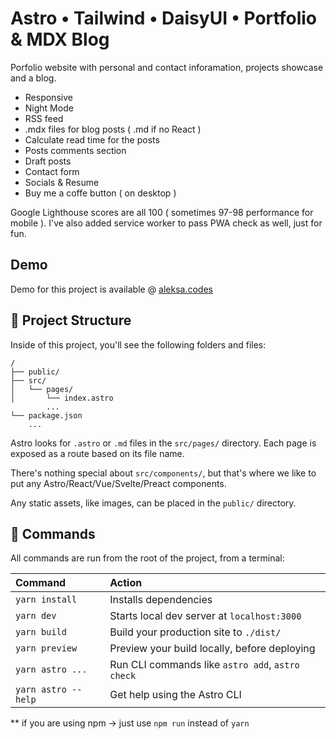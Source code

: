 # Astro • Tailwind • DaisyUI • Portfolio & MDX Blog

Porfolio website with personal and contact inforamation, projects showcase and a blog.

- Responsive
- Night Mode
- RSS feed
- .mdx files for blog posts ( .md if no React )
- Calculate read time for the posts
- Posts comments section
- Draft posts
- Contact form
- Socials & Resume
- Buy me a coffe button ( on desktop )

Google Lighthouse scores are all 100 ( sometimes 97-98 performance for mobile ).
I've also added service worker to pass PWA check as well, just for fun.

## Demo

Demo for this project is available @ [aleksa.codes](https://aleksa.codes)

## 🚀 Project Structure

Inside of this project, you'll see the following folders and files:

```
/
├── public/
├── src/
│   └── pages/
│       └── index.astro
        ...
└── package.json
    ...
```

Astro looks for `.astro` or `.md` files in the `src/pages/` directory. Each page is exposed as a route based on its file name.

There's nothing special about `src/components/`, but that's where we like to put any Astro/React/Vue/Svelte/Preact components.

Any static assets, like images, can be placed in the `public/` directory.

## 🧞 Commands

All commands are run from the root of the project, from a terminal:

| Command             | Action                                           |
| :------------------ | :----------------------------------------------- |
| `yarn install`      | Installs dependencies                            |
| `yarn dev`          | Starts local dev server at `localhost:3000`      |
| `yarn build`        | Build your production site to `./dist/`          |
| `yarn preview`      | Preview your build locally, before deploying     |
| `yarn astro ...`    | Run CLI commands like `astro add`, `astro check` |
| `yarn astro --help` | Get help using the Astro CLI                     |

\*\* if you are using npm -> just use `npm run` instead of `yarn`
